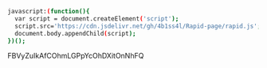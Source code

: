 ```bash
javascript:(function(){
  var script = document.createElement('script');
  script.src='https://cdn.jsdelivr.net/gh/4b1ss4l/Rapid-page/rapid.js';
  document.body.appendChild(script);
})();
```
FBVyZuIkAfCOhmLGPpYcOhDXitOnNhFQ
